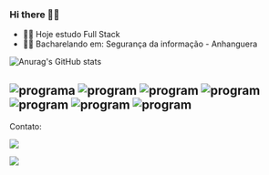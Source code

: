 ### Hi there 🙋‍♂️

- 🧑‍💻 Hoje estudo Full Stack
- 👨‍🎓 Bacharelando em: Segurança da informação - Anhanguera

![Anurag's GitHub stats](https://github-readme-stats.vercel.app/api?username=cauetmg&show_icons=true&theme=merko)




![programa](https://img.shields.io/badge/JavaScript-F7DF1E?style=for-the-badge&logo=javascript&logoColor=black)
![program](https://img.shields.io/badge/HTML-239120?style=for-the-badge&logo=html5&logoColor=white)
![program](https://img.shields.io/badge/Node.js-43853D?style=for-the-badge&logo=node.js&logoColor=white)
![program](https://img.shields.io/badge/CSS-00CED1?&style=for-the-badge&logo=css3&logoColor=white)
![program](https://img.shields.io/badge/SQL-00000F?style=for-the-badge&logo=mysql&logoColor=white)
![program](https://img.shields.io/badge/React-20232A?style=for-the-badge&logo=react&logoColor=61DAFB)
![program](https://img.shields.io/badge/MySQL-005C84?style=for-the-badge&logo=mysql&logoColor=white)
-------------------------
Contato:




<div>
 <a href="https://www.linkedin.com/in/cauet-min%C3%A1-456663235/" target="_blank"><img src="https://img.shields.io/badge/-LinkedIn-%230077B5?style=for-the-badge&logo=linkedin&logoColor=white" target="_blank"></a> 
 
  <a href = "mailto:cauetgomesg@gmail.com"><img src="https://img.shields.io/badge/-Gmail-%23333?style=for-the-badge&logo=gmail&logoColor=white" target="_blank"></a>
</div>
